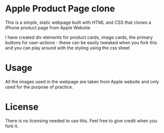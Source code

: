 # Apple Product Page clone

This is a simple, static webpage built with HTML and CSS that clones a iPhone product page from Apple Website

I have created div elements for product cards, image cards, the primary buttons for user-actions - these can be easily tweaked when you fork this and you can play around with the styling using the css sheet 

# Usage

All the images used in the webpage are taken from Apple website and only used for the purpose of practice. 

# License

There is no licensing needed to use this. Feel free to give credit when you fork it. 